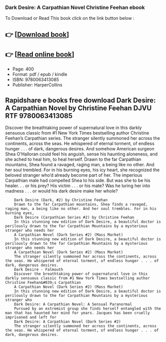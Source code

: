 ### Dark Desire: A Carpathian Novel Christine Feehan ebook

To Download or Read This book click on the link button below :

## 👉  [**[Download book](http://ebooksharez.info/download.php?group=book&from=github.com&id=719629&lnk=1066 "Download book")**]

## 👉  [**[Read online book](http://ebooksharez.info/download.php?group=book&from=github.com&id=719629&lnk=1066 "Read online book")**]


* Page: 400
* Format: pdf / epub / kindle
* ISBN: 9780063413085
* Publisher: HarperCollins



## Rapidshare e books free download Dark Desire: A Carpathian Novel by Christine Feehan DJVU RTF 9780063413085



Discover the breathtaking power of supernatural love in this darkly sensuous classic from #1 New York Times bestselling author Christine Feehan’s Carpathian series. The stranger silently summoned her across the continents, across the seas. He whispered of eternal torment, of endless hunger . . . of dark, dangerous desires. And somehow American surgeon Shea O’Halloran could feel his anguish, sense his haunting aloneness, and she ached to heal him, to heal herself. Drawn to the far Carpathian mountains, Shea found a ravaged, raging man, a being like no other. And her soul trembled. For in his burning eyes, his icy heart, she recognized the beloved stranger who’d already become part of her. The imperious Carpathian male had compelled Shea to his side. But was she to be his healer. . . or his prey? His victim . . . or his mate? Was he luring her into madness . . . or would his dark desire make her whole?


        Dark Desire (Dark, #2) by Christine Feehan
        Drawn to the far Carpathian mountains, Shea finds a ravaged, raging man, a being like no other. And her soul trembles. For in his burning eyes, 
        Dark Desire (Carpathian Series #2) by Christine Feehan
        In this stunning new edition of Dark Desire, a beautiful doctor is perilously drawn to the far Carpathian Mountains by a mysterious stranger who needs her 
        A Carpathian Novel (Dark Series #2) (Mass Market)
        In this stunning new edition of Dark Desire, a beautiful doctor is perilously drawn to the far Carpathian Mountains by a mysterious stranger who needs her 
        A Carpathian Novel (Dark Series #2) (Mass Market)
        The stranger silently summoned her across the continents, across the seas. He whispered of eternal torment, of endless hunger . . . of dark, dangerous desires.
        Dark Desire - Falmouth
        Discover the breathtaking power of supernatural love in this darkly sensuous classic from #1 New York Times bestselling author Christine Feehan&#039;s Carpathian 
        A Carpathian Novel (Dark Series #2) (Mass Market)
        In this stunning new edition of Dark Desire, a beautiful doctor is perilously drawn to the far Carpathian Mountains by a mysterious stranger who 
        Dark Desire: A Carpathian Novel: A Sensual Paranormal
        Pursued by an extremist group she finds herself entangled with the man that has haunted her mind for years. Jacques has been cruelly imprisoned and left for 
        Dark Desire: A Carpathian Novel (Dark Series #2)
        The stranger silently summoned her across the continents, across the seas. He whispered of eternal torment, of endless hunger . . . of dark, dangerous desires.
    




